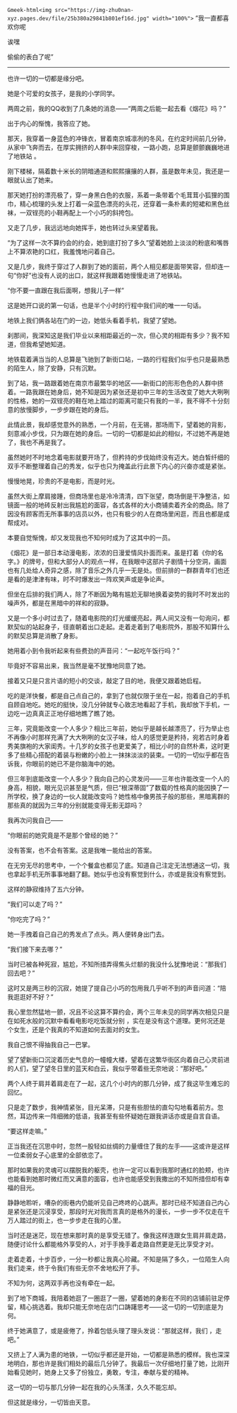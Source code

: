 `​​Gmeek-html<img src="https://img-zhu0nan-xyz.pages.dev/file/25b380a29841b801ef16d.jpg" width="100%">`
“我一直都喜欢你呢

诶嘿

偷偷的表白了呢”

---
也许一切的一切都是缘分吧。

她是个可爱的女孩子，是我的小学同学。

两周之前，我的QQ收到了几条她的消息——“两周之后能一起去看《烟花》吗？”

出于内心的惭愧，我答应了她。

那天，我穿着一身蓝色的冲锋衣，冒着南京城凛冽的冬风，在约定时间前几分钟，从家中飞奔而去，在厚实拥挤的人群中来回穿梭，一路小跑，总算是颤颤巍巍地进了地铁站 。

刚下楼梯，隔着数十米长的阴暗通道和熙熙攘攘的人群，虽是数年未见，我还是一眼就认出了她来。

那天她打扮的漂亮极了，穿一身黑白色的衣服，系着一条带着个毛茸茸小狐狸的围巾，精心梳理的头发上打着一朵蓝色漂亮的头花，还穿着一条朴素的短裙和黑色丝袜，一双锃亮的小鞋再配上一个小巧的斜挎包。

又走了几步，我远远地向她挥手，她也转过头来望着我。

“为了这样一次不算约会的约会，她到底打扮了多久”望着她脸上淡淡的粉底和嘴唇上不算浓艳的口红，我羞愧地问着自己。

又是几步，我终于穿过了人群到了她的面前，两个人相见都是面带笑容，但却连一句“你好”也没有人说的出口，就这样我跟着她慢慢走进了地铁站。

“你不要一直跟在我后面啊，想我儿子一样”

这是她开口说的第一句话，也是半个小时的行程中我们间的唯一一句话。

地铁上我们俩各站在门的一边，她低头看着手机，我望了望她。

刹那间，我深知这是我们毕业以来相距最近的一次，但心灵的相距有多少？我不知道，但我希望她知道。

地铁载着满当当的人总算是飞驰到了新街口站，一路的行程我们似乎也只是最熟悉的陌生人，除了安静，只有沉默。

到了站，我一路跟着她在南京市最繁华的地区——新街口的形形色色的人群中挤着。一路我跟在她身后，她不知是因为紧张还是初中三年的生活改变了她大大咧咧的性格，她的一双锃亮的鞋在地上踏过的距离可能只有我的一半，我不得不十分刻意的放慢脚步，一步步跟在她的身后。

此情此景，我却感觉意外的熟悉，一个月前，在无锡，那场雨下，望着她的背影，刻意减小步伐，只为跟在她的身后。一切的一切都是如此的相似，不过她不再是她了，我也不再是我了。

虽然她时不时地念着电影就要开场了，但矜持的步伐始终没有迈大。她白皙纤细的双手不断整理着自己的秀发，似乎也只为掩盖此行此景下内心的兴奋亦或是紧张。

慢慢地晃，珍贵的不是电影，而是时光。

虽然大街上摩肩接踵，但商场里也是冷冷清清，四下张望，商场倒是干净整洁，如镜面一般的地砖反射出我尴尬的面容，各式各样的大小商铺卖着齐全的商品。除了因没有顾客而无所事事的店员以外，也只有极少的人在商场里闲逛，而且也都是成帮成对。

本要自觉惭愧，却又发现我也不知何时成为了这其中的一员。

《烟花》是一部日本动漫电影，浓浓的日漫爱情风扑面而来。虽是打着《你的名字。》的牌号，但和大部分人的观点一样，在我眼中这部片子剧情十分空洞，画面也有几处给人奇异之感，除了音乐之外几乎一无是处。但前排的一群群青年们也还是看的是津津有味，时不时爆发出一阵欢笑声或是争论声。

但坐在后排的我们两人，除了不断因为略有尴尬无聊地换着姿势的我时不时发出的噪声外，都是在黑暗中的祥和的寂静。

又是一个多小时过去了，随着电影院的灯光缓缓亮起，两人间又没有一句询问，都默契似的站起身子，径直朝着出口走起。走着走着到了电影院外，那股不知算什么的默契总算是消散了身影。

她用着小到令我听起来有些费劲的声音问：“一起吃午饭行吗？”

毕竟好不容易出来，我当然是毫不犹豫地同意了她。

接着又只是只言片语的短小的交谈，敲定了目的地，我便又跟着她启程。

吃的是洋快餐，都是自己点自己的，拿到了也就仅限于坐在一起，抱着自己的手机自顾自地吃。她吃的挺快，没几分钟就专心致志地看起了手机，我却放下手机，一边吃一边真真正正地仔细地瞧了瞧了她。

三年，究竟能改变一个人多少？相比三年前，她似乎是越长越漂亮了，行为举止也不再像小时那样充满了大大咧咧的女汉子味，给人的感觉更是矜持，宛若古时身着秀美旗袍的大家闺秀。十几岁的女孩子也更爱美了，相比小时的自然朴素，这时更多了些精心搭配的着装与粉嫩的小脸上一抹抹淡淡的装束。一切的一切似乎都在告诉我，你眼前的她已不是你脑海中的她。

但三年到底能改变一个人多少？我向自己的心灵发问——三年也许能改变一个人的身高，相貌，眼光见识甚至是气质，但已“根深蒂固”了数载的性格真的能因换了一所学校，换了身边的一伙人就能改变吗？她性格中像男孩子般的那些，黑暗离群的那些真的就因为三年的分别就能变得无影无踪吗？

我再次问我自己——

“你眼前的她究竟是不是那个曾经的她？”

没有答案，也不会有答案。这是我唯一能给出的答案。

在无穷无尽的思考中，一个个餐盒也都见了底。知道自己注定无法想通这一切，我也拿起手机无所事事地翻了翻。她似乎也没有察觉到什么，亦或是我没有察觉到。

这样的静寂维持了五六分钟。

“我们可以走了吗？”

“你吃完了吗？”

她一手拽着自己自己的秀发点了点头。两人便转身出门去。

“我们接下来去哪？”

当时已被各种死寂，尴尬，不知所措弄得焦头烂额的我没什么犹豫地说：“那我们回去吧？”

这时又是两三秒的沉寂，她提了提自己小巧的包用我几乎听不到的声音问道：“陪我逛逛好不好？”

我心里忽然猛地一颤，况且不论这算不算约会，两个三年未见的同学再次相见只是在如死水般的沉默中看看电影吃吃饭就分别 ，实在是没有这个道理。更何况还是个女生，还是个我真的不知道如何去面对的女生。

我自己恨不得抽我自己一巴掌。

望了望新街口沉淀着历史气息的一幢幢大楼，望着在这繁华街区向着自己心灵前进的人们，望了望冬日里的蓝天和白云，我似乎带着些无奈地说：“那好吧。”

两个人终于肩并着肩走在了一起，这几个小时内的那几分钟，成了我这毕生难忘的回忆。

只是走了数步，我神情紧张，目光呆滞，只是有些胆怯的直勾勾地看着前方。忽然，耳边传来一阵细微的低语，我甚至有些怀疑她在跟我讲话亦或是自言自语。

“要这样走嘛。”

正当我还在沉思中时，忽然一股轻如丝绸的力量缠住了我的左手——这或许是这样一位柔弱女子心底里的全部依恋了。

那时如果我的灵魂可以摆脱我的躯壳，也许一定可以看到我那时通红的脸颊，也许也能看到她那时微红而又满意的面容，也许也能感受到我撒出的不知所措但却有幸福的目光。

静静地聆听，嘈杂的街巷内仍能听见自己咚咚的心跳声。那时已经不知道自己内心是紧张还是沉浸享受，那段时光对我而言真的是格外的漫长，一步一步不仅走在千万人踏过的街上，也一步步走在我的心里。

当时还是迷茫，现在想来那时真的是享受无错了。像我这样连跟女生肩并肩走路，随便讨论什么都能格外享受的人，对于手挽手着走路自然更是无比享受才对。

走着走着，十步百步，一分一秒都让我真心珍藏。不知是隔了多久，一位陌生人向我们走来，终于令我们有些无奈不舍地松开了手。

不知为何，这两双手再也没有牵在一起。

到了地下商城，我陪着她逛了一圈逛了一圈，望着她的身影在不同的店铺前驻足停留，精心挑选着。我却只能无奈地在店门口踌躇思考——这一切的一切到底是为何。

终于她满意了，或是疲倦了，拎着包低头理了理头发说：“那就这样，我们 ，走吧。”

又挤上了人满为患的地铁，一切似乎都还是开始，一切都是熟悉的模样。我也深深地明白，那也许是我们相处的最后几分钟了。我最后一次仔细地打量了她，比刚开始看见她时，她身上又多了份独立，勇敢，专注，奉献与爱的精神。

这一切的一切与那几分钟一起在我的心头荡漾，久久不能忘却。

但这就是缘分，一切皆由天意。​​​​
<!-- ##{"timestamp":1511280000}## -->
